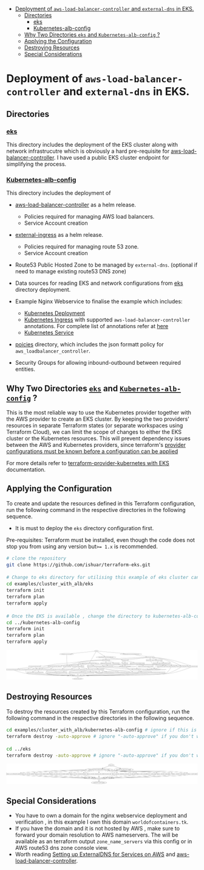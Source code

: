 - [Deployment of `aws-load-balancer-controller` and `external-dns` in EKS.](#deployment-of-aws-load-balancer-controller-and-external-dns-in-eks)
  - [Directories](#directories)
    - [eks](#eks)
    - [Kubernetes-alb-config](#kubernetes-alb-config)
  - [Why Two Directories `eks` and `Kubernetes-alb-config` ?](#why-two-directories-eks-and-kubernetes-alb-config-)
  - [Applying the Configuration](#applying-the-configuration)
  - [Destroying Resources](#destroying-resources)
  - [Special Considerations](#special-considerations)

# Deployment of `aws-load-balancer-controller` and `external-dns` in EKS.

## Directories

### [eks](./eks/)

This directory includes the deployment of the EKS cluster along with network infrastrucutre which is obviously a hard pre-requisite for [aws-load-balancer-controller](https://kubernetes-sigs.github.io/aws-load-balancer-controller/v2.4/). I have used a public EKS cluster endpoint for simplifying the process.


### [Kubernetes-alb-config](./kubernetes-alb-config/)

This directory includes the deployment of
- [aws-load-balancer-controller](https://kubernetes-sigs.github.io/aws-load-balancer-controller/v2.4/) as a helm release.
  - Policies required for  managing AWS load balancers.
  - Service Account creation

- [external-ingress](https://github.com/kubernetes-sigs/external-dns/) as a helm release.
  - Policies required for managing route 53 zone.
  - Service Account creation

- Route53 Public Hosted Zone to be managed by `external-dns`. (optional if need to manage existing route53 DNS zone)
- Data sources for reading EKS and network configurations from [eks](./eks/) directory deployment.

- Example Nginx Webservice to finalise the example which includes:
  - [Kubernetes Deployment](https://registry.terraform.io/providers/hashicorp/kubernetes/latest/docs/resources/deployment_v1)
  - [Kubernetes Ingress](https://registry.terraform.io/providers/hashicorp/kubernetes/latest/docs/resources/ingress_v1) with supported `aws-load-balancer-controller` annotations. For complete list of annotations refer at [here](https://kubernetes-sigs.github.io/aws-load-balancer-controller/v2.2/guide/service/annotations/)
  - [Kubernetes Service](https://registry.terraform.io/providers/hashicorp/kubernetes/latest/docs/resources/service_v1)

- [poicies](./poicies/) directory, which includes the json formatt policy for `aws_loadbalancer_controller`.
- Security Groups for allowing inbound-outbound between required entities.
## Why Two Directories [`eks`](./eks/) and [`Kubernetes-alb-config`](./kubernetes-alb-config/) ?

This is the most reliable way to use the Kubernetes provider together with the AWS provider to create an EKS cluster. By keeping the two providers' resources in separate Terraform states (or separate workspaces using Terraform Cloud), we can limit the scope of changes to either the EKS cluster or the Kubernetes resources. This will prevent dependency issues between the AWS and Kubernetes providers, since terraform's [provider configurations must be known before a configuration can be applied](https://developer.hashicorp.com/terraform/language/providers/configuration)

For more details refer to [terraform-provider-kubernetes with EKS](https://github.com/hashicorp/terraform-provider-kubernetes/tree/main/_examples/eks) documentation.


## Applying the Configuration

To create and update the resources defined in this Terraform configuration, run the following command in the respective directories in the following sequence.

- It is must to deploy the `eks` directory configuration first.

Pre-requisites: Terraform must be installed, even though the code does not stop you from using any version but`>= 1.x` is recommended.

```bash
# clone the repository
git clone https://github.com/ishuar/terraform-eks.git

# Change to eks directory for utilising this example of eks cluster can be deployed with other means or even pre-existing
cd examples/cluster_with_alb/eks
terraform init
terraform plan
terraform apply

# Once the EKS is available , change the directory to kubernetes-alb-config
cd ../kubernetes-alb-config
terraform init
terraform plan
terraform apply
```

![apply-graph](kubernetes-alb-config/apply-graph.svg)


## Destroying Resources

To destroy the resources created by this Terraform configuration, run the following command in the respective directories in the following sequence.

```bash
cd examples/cluster_with_alb/kubernetes-alb-config # ignore if this is your current directory.
terraform destroy -auto-approve # ignore "-auto-approve" if you don't want to autoapprove.

cd ../eks
terraform destroy -auto-approve # ignore "-auto-approve" if you don't want to autoapprove.
```

![destroy-graph](kubernetes-alb-config/destroy-graph.svg)
## Special Considerations

- You have to own a domain for the nginx webservice deployment and verification , in this example I own this domain `worldofcontainers.tk`.
- If you have the domain and it is not hosted by AWS , make sure to forward your domain resolution to AWS nameservers. The will be available as an terraform output `zone_name_servers` via this config or in AWS route53 dns zone console view.
- Worth reading [Setting up ExternalDNS for Services on AWS](https://github.com/kubernetes-sigs/external-dns/blob/master/docs/tutorials/aws.md) and [aws-load-balancer-controller](https://kubernetes-sigs.github.io/aws-load-balancer-controller/v2.4/).
